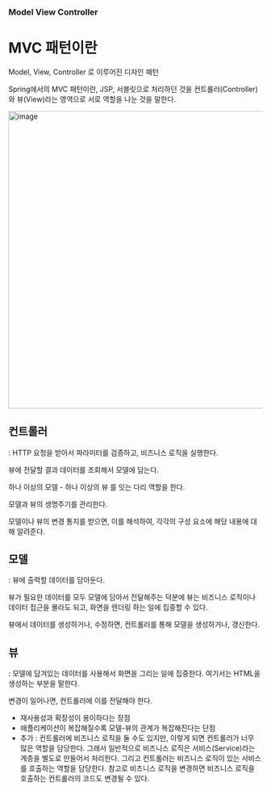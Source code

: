 ### Model View Controller

# MVC 패턴이란
Model, View, Controller 로 이루어진 디자인 패턴

Spring에서의 MVC 패턴이란, JSP, 서블릿으로 처리하던 것을 컨트롤러(Controller)와 뷰(View)라는 영역으로 서로 역할을 나눈 것을 말한다.

<img width="589" alt="image" src="https://user-images.githubusercontent.com/62336151/220897191-76de8067-a60c-4580-a26e-4cc22992df99.png">

## 컨트롤러 
: HTTP 요청을 받아서 파라미터를 검증하고, 비즈니스 로직을 실행한다. 

뷰에 전달할 결과 데이터를 조회해서 모델에 담는다.

하나 이상의 모델 - 하나 이상의 뷰 를 잇는 다리 역할을 한다.

모델과 뷰의 생명주기를 관리한다.

모델이나 뷰의 변경 통지를 받으면, 이를 해석하여, 각각의 구성 요소에 해당 내용에 대해 알려준다.
## 모델
: 뷰에 출력할 데이터를 담아둔다. 

뷰가 필요한 데이터를 모두 모델에 담아서 전달해주는 덕분에 뷰는 비즈니스 로직이나 데이터 접근을 몰라도 되고, 화면을 렌더링 하는 일에 집중할 수 있다.

뷰에서 데이터를 생성하거나, 수정하면, 컨트롤러를 통해 모델을 생성하거나, 갱신한다.
## 뷰
: 모델에 담겨있는 데이터를 사용해서 화면을 그리는 일에 집중한다. 여기서는 HTML을 생성하는 부분을 말한다.

변경이 일어나면, 컨트롤러에 이를 전달해야 한다.

- 재사용성과 확장성이 용이하다는 장점
- 애플리케이션이 복잡해질수록 모델-뷰의 관계가 복잡해진다는 단점
- 추가 : 컨트롤러에 비즈니스 로직을 둘 수도 있지만, 이렇게 되면 컨트롤러가 너무 많은 역할을 담당한다. 그래서 일반적으로 비즈니스 로직은 서비스(Service)라는 계층을 별도로 만들어서 처리한다. 그리고 컨트롤러는 비즈니스 로직이 있는 서비스를 호출하는 역할을 담당한다. 참고로 비즈니스 로직을 변경하면 비즈니스 로직을 호출하는 컨트롤러의 코드도 변경될 수 있다. 

